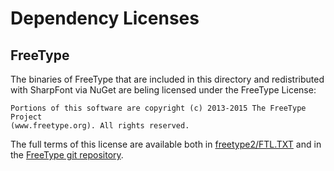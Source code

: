 Dependency Licenses
===================

## FreeType

The binaries of FreeType that are included in this directory and redistributed
with SharpFont via NuGet are beling licensed under the FreeType License:

```
Portions of this software are copyright (c) 2013-2015 The FreeType Project
(www.freetype.org). All rights reserved.
```

The full terms of this license are available both in [freetype2/FTL.TXT][1]
and in the [FreeType git repository][2].

[1]: https://github.com/Robmaister/SharpFont/blob/master/Dependencies/freetype2/FTL.TXT
[2]: http://git.savannah.gnu.org/cgit/freetype/freetype2.git/plain/docs/FTL.TXT
